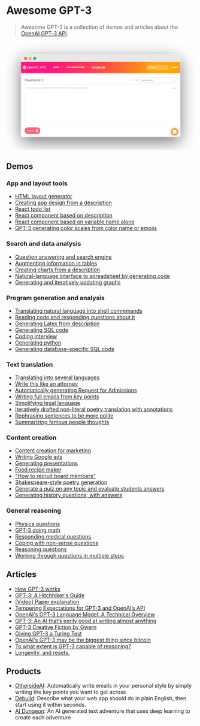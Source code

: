 # Awesome GPT-3
> Awesome GPT-3 is a collection of demos and articles about the [OpenAI GPT-3 API](https://openai.com/blog/openai-api/).

![](screenshot.png)
## Demos

### App and layout tools
* [HTML layout generator](https://twitter.com/sharifshameem/status/1282676454690451457)
* [Creating app design from a description](https://twitter.com/jsngr/status/1284511080715362304)
* [React todo list](https://twitter.com/sharifshameem/status/1284421499915403264?s=09)
* [React component based on description](https://twitter.com/sharifshameem/status/1284095222939451393)
* [React component based on variable name alone](https://twitter.com/hturan/status/1282261783147958272)
* [GPT-3 generating color scales from color name or emojis](https://twitter.com/hturan/status/1282381985642614790)

### Search and data analysis
* [Question answering and search engine](https://twitter.com/paraschopra/status/1284801028676653060)
* [Augmenting information in tables](https://twitter.com/pavtalk/status/1285410751092416513)
* [Creating charts from a description](https://twitter.com/nutanc/status/1285436266276745221)
* [Natural-language interface to spreadsheet by generating code](https://twitter.com/itsyashdani/status/1285695850300219392)
* [Generating and iteratively updating graphs](https://twitter.com/plotlygraphs/status/1286688715167936512)

### Program generation and analysis
* [Translating natural language into shell commmands](https://twitter.com/harlandduman/status/1282132804034150400)
* [Reading code and responding questions about it](https://twitter.com/amasad/status/1285797739930869761)
* [Generating Latex from description](https://twitter.com/sh_reya/status/1284746918959239168)
* [Generating SQL code](https://twitter.com/aquariusacquah/status/1284706786247880705)
* [Coding interview](https://twitter.com/lacker/status/1279136788326432771/photo/1)
* [Generating python](https://twitter.com/josephbrionesaz/status/1283097878223675392)
* [Generating database-specific SQL code](https://twitter.com/FaraazNishtar/status/1285934622891667457)

### Text translation
* [Translating into several languages](https://www.johnfaben.com/blog/gpt-3-translations)
* [Write this like an attorney](https://twitter.com/f_j_j_/status/1283349995144359937)
* [Automatically generating Request for Admissions](https://twitter.com/f_j_j_/status/1284050844787200000)
* [Writing full emails from key points](https://twitter.com/OthersideAI/status/1285776335638614017)
* [Simplifying legal language](https://twitter.com/michaeltefula/status/1285505897108832257)
* [Iteratively drafted non-literal poetry translation with annotations](https://imgur.com/a/3rmMVHC) 
* [Rephrasing sentences to be more polite](https://twitter.com/eturner303/status/1285342431244763136)
* [Summarizing famous people thoughts](https://twitter.com/paraschopra/status/1284423233047900161)

### Content creation
* [Content creation for marketing](https://twitter.com/Siddharth87/status/1282823354567626754)
* [Writing Google ads](https://twitter.com/Siddharth87/status/1282823360825581568)
* [Generating presentations](http://www.bemmu.com/gpt3-presentation)
* [Food recipe maker](https://twitter.com/nutanc/status/1285602813385605120)
* ["How to recruit board members"](https://twitter.com/zebulgar/status/1283927560435326976)
* [Shakespeare-style poetry generation](https://twitter.com/Merzmensch/status/1282957710024159234)
* [Generate a quiz on any topic and evaluate students answers](https://twitter.com/Learn_Awesome/status/1286189729826738176)
* [Generating history questions, with answers](https://twitter.com/mckaywrigley/status/1285827683776004096)

### General reasoning
* [Physics questions](https://www.lesswrong.com/posts/L5JSMZQvkBAx9MD5A/to-what-extent-is-gpt-3-capable-of-reasoning)
* [GPT-3 doing math](https://twitter.com/kleptid/status/1284069270603866113/photo/1)
* [Responding medical questions](https://twitter.com/QasimMunye/status/1278750809094750211)
* [Coping with non-sense questions](https://twitter.com/nicklovescode/status/1284050958977130497)
* [Reasoning questions](https://www.reddit.com/r/MachineLearning/comments/hvssqn/d_gpt3_demos/fyylreb/)
* [Working through questions in multiple steps](https://twitter.com/nnotm/status/1285915609952288770)

## Articles
* [How GPT-3 works](https://twitter.com/JayAlammar/status/1285498971960598529)
* [GPT-3: A Hitchhiker's Guide](https://lambdalabs.com/blog/gpt-3/)
* [[Video] Paper explanation](https://www.youtube.com/watch?v=SY5PvZrJhLE)
* [Tempering Expectations for GPT-3 and OpenAI’s API](https://minimaxir.com/2020/07/gpt3-expectations/)
* [OpenAI's GPT-3 Language Model: A Technical Overview](https://lambdalabs.com/blog/demystifying-gpt-3/)
* [GPT-3: An AI that’s eerily good at writing almost anything](https://arr.am/2020/07/09/gpt-3-an-ai-thats-eerily-good-at-writing-almost-anything/)
* [GPT-3 Creative Fiction by Gwern](https://www.gwern.net/GPT-3)
* [Giving GPT-3 a Turing Test](http://lacker.io/ai/2020/07/06/giving-gpt-3-a-turing-test.html?s=09) 
* [OpenAI's GPT-3 may be the biggest thing since bitcoin](https://maraoz.com/2020/07/18/openai-gpt3/)
* [To what extent is GPT-3 capable of reasoning?](https://www.lesswrong.com/posts/L5JSMZQvkBAx9MD5A/to-what-extent-is-gpt-3-capable-of-reasoning)
* [Longevity, and resets.](https://minutes.substack.com/p/longevity-and-resets)

## Products
* [OthersideAI](https://twitter.com/OthersideAI): Automatically write emails in your personal style by simply writing the key points you want to get across
* [Debuild](https://debuild.co): Describe what your web app should do in plain English, then start using it within seconds.
* [AI Dungeon](https://play.aidungeon.io): An AI generated text adventure that uses deep learning to create each adventure
